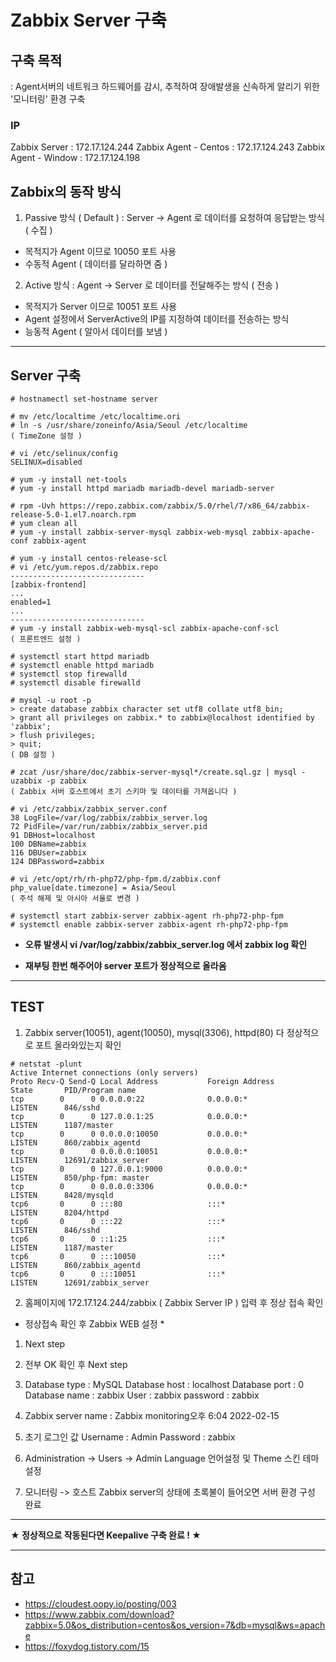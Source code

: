 # Zabbix Server 구축

## 구축 목적
: Agent서버의 네트워크 하드웨어를 감시, 추적하여 장애발생을 신속하게 알리기 위한 '모니터링' 환경 구축

### IP
Zabbix Server : 172.17.124.244
Zabbix Agent - Centos : 172.17.124.243
Zabbix Agent - Window : 172.17.124.198

## Zabbix의 동작 방식
1. Passive 방식 ( Default )
: Server -> Agent 로 데이터를 요청하여 응답받는 방식 ( 수집 )
- 목적지가 Agent 이므로 10050 포트 사용
- 수동적 Agent ( 데이터를 달라하면 줌 )

2. Active 방식
: Agent -> Server 로 데이터를 전달해주는 방식 ( 전송 )
- 목적지가 Server 이므로 10051 포트 사용
- Agent 설정에서 ServerActive의 IP를 지정하여 데이터를 전송하는 방식
- 능동적 Agent ( 알아서 데이터를 보냄 )

***

## Server 구축
```
# hostnamectl set-hostname server

# mv /etc/localtime /etc/localtime.ori
# ln -s /usr/share/zoneinfo/Asia/Seoul /etc/localtime
( TimeZone 설정 )

# vi /etc/selinux/config
SELINUX=disabled

# yum -y install net-tools
# yum -y install httpd mariadb mariadb-devel mariadb-server

# rpm -Uvh https://repo.zabbix.com/zabbix/5.0/rhel/7/x86_64/zabbix-release-5.0-1.el7.noarch.rpm
# yum clean all
# yum -y install zabbix-server-mysql zabbix-web-mysql zabbix-apache-conf zabbix-agent

# yum -y install centos-release-scl
# vi /etc/yum.repos.d/zabbix.repo
------------------------------
[zabbix-frontend]
...
enabled=1
...
------------------------------
# yum -y install zabbix-web-mysql-scl zabbix-apache-conf-scl
( 프론트엔드 설정 )

# systemctl start httpd mariadb
# systemctl enable httpd mariadb
# systemctl stop firewalld
# systemctl disable firewalld

# mysql -u root -p
> create database zabbix character set utf8 collate utf8_bin;
> grant all privileges on zabbix.* to zabbix@localhost identified by 'zabbix';
> flush privileges;
> quit;
( DB 설정 )

# zcat /usr/share/doc/zabbix-server-mysql*/create.sql.gz | mysql -uzabbix -p zabbix
( Zabbix 서버 호스트에서 초기 스키마 및 데이터를 가져옵니다 )

# vi /etc/zabbix/zabbix_server.conf
38 LogFile=/var/log/zabbix/zabbix_server.log
72 PidFile=/var/run/zabbix/zabbix_server.pid
91 DBHost=localhost
100 DBName=zabbix
116 DBUser=zabbix
124 DBPassword=zabbix

# vi /etc/opt/rh/rh-php72/php-fpm.d/zabbix.conf
php_value[date.timezone] = Asia/Seoul
( 주석 해제 및 아시아 서울로 변경 )

# systemctl start zabbix-server zabbix-agent rh-php72-php-fpm
# systemctl enable zabbix-server zabbix-agent rh-php72-php-fpm
```

- **오류 발생시 vi /var/log/zabbix/zabbix_server.log 에서 zabbix log 확인**

- **재부팅 한번 해주어야 server 포트가 정상적으로 올라옴**

***

## TEST
1. Zabbix server(10051), agent(10050), mysql(3306), httpd(80) 다 정상적으로 포트 올라와있는지 확인
```
# netstat -plunt
Active Internet connections (only servers)
Proto Recv-Q Send-Q Local Address           Foreign Address         State       PID/Program name    
tcp        0      0 0.0.0.0:22              0.0.0.0:*               LISTEN      846/sshd            
tcp        0      0 127.0.0.1:25            0.0.0.0:*               LISTEN      1187/master         
tcp        0      0 0.0.0.0:10050           0.0.0.0:*               LISTEN      860/zabbix_agentd   
tcp        0      0 0.0.0.0:10051           0.0.0.0:*               LISTEN      12691/zabbix_server 
tcp        0      0 127.0.0.1:9000          0.0.0.0:*               LISTEN      850/php-fpm: master 
tcp        0      0 0.0.0.0:3306            0.0.0.0:*               LISTEN      8428/mysqld         
tcp6       0      0 :::80                   :::*                    LISTEN      8204/httpd          
tcp6       0      0 :::22                   :::*                    LISTEN      846/sshd            
tcp6       0      0 ::1:25                  :::*                    LISTEN      1187/master         
tcp6       0      0 :::10050                :::*                    LISTEN      860/zabbix_agentd   
tcp6       0      0 :::10051                :::*                    LISTEN      12691/zabbix_server 
```

2. 홈페이지에 172.17.124.244/zabbix ( Zabbix Server IP ) 입력 후 정상 접속 확인

* 정상접속 확인 후 Zabbix WEB 설정 *

1. Next step

2. 전부 OK 확인 후 Next step

3. Database type : MySQL
   Database host : localhost
   Database port : 0
   Database name : zabbix
   User : zabbix
   password : zabbix

4. Zabbix server name : Zabbix monitoring오후 6:04 2022-02-15

5. 초기 로그인 값
Username : Admin
Password : zabbix

6. Administration -> Users -> Admin
Language 언어설정 및 Theme 스킨 테마 설정

7. 모니터링 -> 호스트
Zabbix server의 상태에 초록불이 들어오면 서버 환경 구성 완료

***
**★ 정상적으로 작동된다면 Keepalive 구축 완료 ! ★**
***

## 참고
- https://cloudest.oopy.io/posting/003
- https://www.zabbix.com/download?zabbix=5.0&os_distribution=centos&os_version=7&db=mysql&ws=apache
- https://foxydog.tistory.com/15

